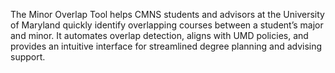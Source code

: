 The Minor Overlap Tool helps CMNS students and advisors at the University of Maryland quickly identify overlapping courses between a student’s major and minor. It automates overlap detection, aligns with UMD policies, and provides an intuitive interface for streamlined degree planning and advising support.
